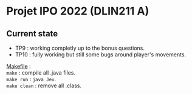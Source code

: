 # Projet IPO 2022 (DLIN211 A)

## Current state
- TP9 : working completly up to the bonus questions.
- TP10 : fully working but still some bugs around player's movements.

[Makefile](https://https://gitlab.dsi.universite-paris-saclay.fr/mathieu.waharte/projet-ipo/-/blob/master/Makefile) :    
`make` : compile all .java files.  
`make run` : `java Jeu`.  
`make clean` : remove all .class.  
